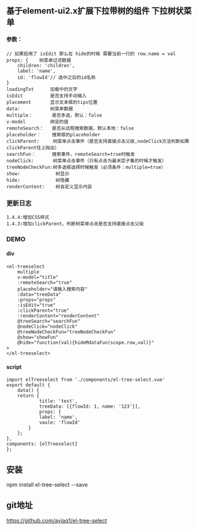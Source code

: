 ## 基于element-ui2.x扩展下拉带树的组件 下拉树状菜单

#### 参数：
    // 如果启用了 isEdit 那么在 hide的时候 需要当前一行的 row.name = val
    props: {    树菜单过滤数据
        children: 'children',
        label: 'name',
        id: 'flowId'// 选中之后的id名称
    }
    loadingTxt      加载中的文字
    isEdit          是否支持手动输入
    placement       显示文本框的tips位置
    data:           树菜单数据
    multiple：       是否多选，默认：false
    v-model         绑定的值
    remoteSearch：   是否从远程搜索数据，默认本地：false
    placeholder：    搜索框的placeholder
    clickParent:     树菜单点击事件（是否支持直接点击父级,nodeClick方法判断如果clickParent往上抛出）
    searchFun：      搜索事件，remoteSearch=true时触发
    nodeClick:       树菜单点击事件（只有点击为最末层子集的时候才触发）
    treeNodeCheckFun:树多选框选择时候触发（必须条件：multiple=true）
    show:             树显示
    hide:             树隐藏
    renderContent:    树自定义显示内容

### 更新日志
    1.4.4:增加CSS样式
    1.4.3:增加clickParent，判断树菜单点击是否支持直接点击父级

### DEMO
#### div
    <el-treeselect
        multiple
        v-model="title"
        :remoteSearch="true"
        placeholder="请输入搜索内容"
        :data="treeData"
        :props="props"
        :isEdit="true"
        :clickParent="true"
        :renderContent="renderContent"
        @treeSearch="searchFun"
        @nodeClick="nodeClick"
        @treeNodeCheckFun="treeNodeCheckFun"
        @show="showFun"
        @hide="function(val){hideMdataFun(scope.row,val)}"
    >
    </el-treeselect>


#### script

    import elTreeselect from './components/el-tree-select.vue'
    export default {
        data() {
        return {
                title: 'test',
                treeData: [{flowId: 1, name: '123'}],
                props: {
                label: 'name',
                vaule: 'flowId'
            }
        };
    },
    components: {elTreeselect}
    };


## 安装

npm install el-tree-select --save

## git地址
https://github.com/ayiaq1/el-tree-select

